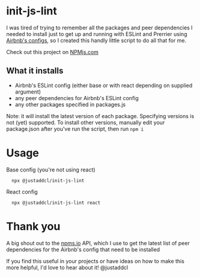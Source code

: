 # init-js-lint

I was tired of trying to remember all the packages and peer dependencies I needed to install just to get up and running with ESLint and Prerrier using [Airbnb's configs](https://www.npmjs.com/package/eslint-config-airbnb), so I created this handly little script to do all that for me.

Check out this project on [NPMjs.com](https://www.npmjs.com/package/@justaddcl/init-js-lint)

## What it installs

- Airbnb's ESLint config (either base or with react depending on supplied argument)
- any peer dependencies for Airbnb's ESLint config
- any other packages specified in packages.js

Note: it will install the latest version of each package. Specifying versions is not (yet) supported. To install other versions, manually edit your package.json after you've run the script, then run `npm i`

# Usage

Base config (you're not using react)

```shell
  npx @justaddcl/init-js-lint
```

React config

```shell
  npx @justaddcl/init-js-lint react
```

# Thank you

A big shout out to the [npms.io](https://npms.io/about) API, which I use to get the latest list of peer dependencies for the Airbnb's config that need to be installed

If you find this useful in your projects or have ideas on how to make this more helpful, I'd love to hear about it! @justaddcl
